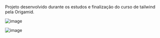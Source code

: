 Projeto desenvolvido durante os estudos e finalização do curso de tailwind pela Origamid.

![image](https://github.com/user-attachments/assets/9a89376d-4b9f-486b-86de-cab6345fb2df)

![image](https://github.com/user-attachments/assets/6edd094f-093a-4bdd-8b32-d82f50487770)
